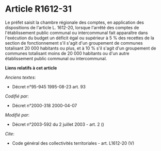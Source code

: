 # Article R1612-31

Le préfet saisit la chambre régionale des comptes, en application des dispositions de l'article L. 1612-20, lorsque l'arrêté
des comptes de l'établissement public communal ou intercommunal fait apparaître dans l'exécution du budget un déficit égal ou
supérieur à 5 % des recettes de la section de fonctionnement s'il s'agit d'un groupement de communes totalisant 20 000
habitants ou plus, et à 10 % s'il s'agit d'un groupement de communes totalisant moins de 20 000 habitants ou d'un autre
établissement public communal ou intercommunal.

**Liens relatifs à cet article**

_Anciens textes_:

  - Décret n°95-945 1995-08-23 art. 93

_Codifié par_:

  - Décret n°2000-318 2000-04-07

_Modifié par_:

  - Décret n°2003-592 du 2 juillet 2003 - art. 2 ()

_Cite_:

  - Code général des collectivités territoriales - art. L1612-20 (V)
